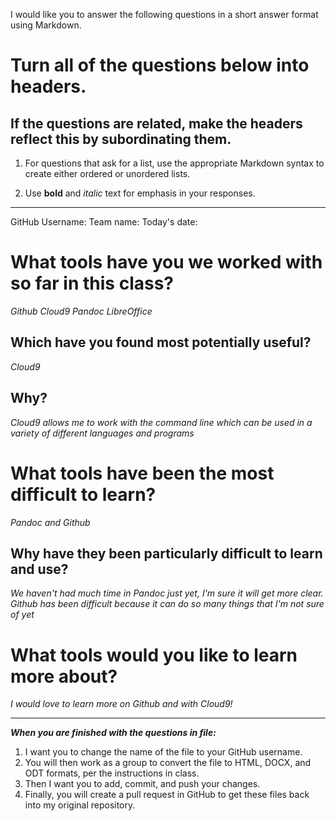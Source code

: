 I would like you to answer the following questions in a short answer format using Markdown. 

# Turn all of the questions below into headers. 

## If the questions are related, make the headers reflect this by subordinating them.  

1. For questions that ask for a list, use the appropriate Markdown syntax to create either ordered or unordered lists. 

2. Use **bold** and *italic* text for emphasis in your responses.

* * *

GitHub Username: 
Team name: 
Today's date: 

# What tools have you we worked with so far in this class?

*Github*
*Cloud9*
*Pandoc*
*LibreOffice*

## Which have you found most potentially useful? 
*Cloud9*

## Why? 
*Cloud9 allows me to work with the command line which can be used in a variety of different languages and programs*

# What tools have been the most difficult to learn? 
*Pandoc and Github*

## Why have they been particularly difficult to learn and use?
*We haven't had much time in Pandoc just yet, I'm sure it will get more clear. Github has been difficult because it can do so many things that I'm not sure of yet*

# What tools would you like to learn more about?
*I would love to learn more on Github and with Cloud9!*

* * * 

***When you are finished with the questions in file:*** 

1. I want you to change the name of the file to your GitHub username. 
2. You will then work as a group to convert the file to HTML, DOCX, and ODT formats, per the instructions in  class. 
3. Then I want you to add, commit, and push your changes. 
4. Finally, you will create a pull request in GitHub to get these files back into my original repository. 